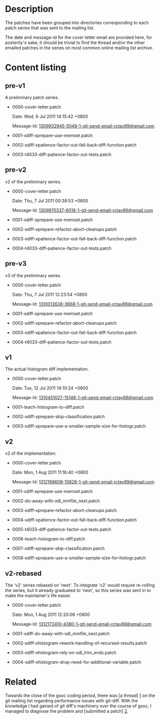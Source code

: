 # Description

The patches have been grouped into directories corresponding to each
patch series that was sent to the mailing list.

The date and message-id for the cover letter email are provided here,
for posterity's sake; it should be trivial to find the thread and/or the
other emailed patches in the series on most common online mailing list
archive.

# Content listing

## pre-v1

A preliminary patch series.

* 0000-cover-letter.patch

    Date: Wed,  6 Jul 2011 14:15:42 +0800

    Message-Id: <1309932945-5048-1-git-send-email-rctay89@gmail.com>
* 0001-xdiff-xprepare-use-memset.patch
* 0002-xdiff-xpatience-factor-out-fall-back-diff-function.patch
* 0003-t4033-diff-patience-factor-out-tests.patch

## pre-v2

v2 of the preliminary series.

* 0000-cover-letter.patch

    Date: Thu,  7 Jul 2011 00:38:53 +0800

    Message-Id: <1309970337-6016-1-git-send-email-rctay89@gmail.com>
* 0001-xdiff-xprepare-use-memset.patch
* 0002-xdiff-xprepare-refactor-abort-cleanups.patch
* 0003-xdiff-xpatience-factor-out-fall-back-diff-function.patch
* 0004-t4033-diff-patience-factor-out-tests.patch

## pre-v3

v3 of the preliminary series.

* 0000-cover-letter.patch

    Date: Thu,  7 Jul 2011 12:23:54 +0800

    Message-Id: <1310012638-3668-1-git-send-email-rctay89@gmail.com>
* 0001-xdiff-xprepare-use-memset.patch
* 0002-xdiff-xprepare-refactor-abort-cleanups.patch
* 0003-xdiff-xpatience-factor-out-fall-back-diff-function.patch
* 0004-t4033-diff-patience-factor-out-tests.patch

## v1

The actual histogram diff implementation.

* 0000-cover-letter.patch

    Date: Tue, 12 Jul 2011 14:10:24 +0800

    Message-Id: <1310451027-15148-1-git-send-email-rctay89@gmail.com>
* 0001-teach-histogram-to-diff.patch
* 0002-xdiff-xprepare-skip-classification.patch
* 0003-xdiff-xprepare-use-a-smaller-sample-size-for-histogr.patch

## v2

v2 of the implementation.

* 0000-cover-letter.patch

    Date: Mon,  1 Aug 2011 11:16:40 +0800

    Message-Id: <1312168608-10828-1-git-send-email-rctay89@gmail.com>
* 0001-xdiff-xprepare-use-memset.patch
* 0002-do-away-with-xdl_mmfile_next.patch
* 0003-xdiff-xprepare-refactor-abort-cleanups.patch
* 0004-xdiff-xpatience-factor-out-fall-back-diff-function.patch
* 0005-t4033-diff-patience-factor-out-tests.patch
* 0006-teach-histogram-to-diff.patch
* 0007-xdiff-xprepare-skip-classification.patch
* 0008-xdiff-xprepare-use-a-smaller-sample-size-for-histogr.patch

## v2-rebased

The 'v2' series rebased on 'next'. To integrate 'v2' would require
re-rolling the series, but it already graduated to 'next', so this
series was sent in to make the maintainer's life easier.

* 0000-cover-letter.patch

    Date: Mon,  1 Aug 2011 12:20:06 +0800

    Message-Id: <1312172410-4380-1-git-send-email-rctay89@gmail.com>
* 0001-xdiff-do-away-with-xdl_mmfile_next.patch
* 0002-xdiff-xhistogram-rework-handling-of-recursed-results.patch
* 0003-xdiff-xhistogram-rely-on-xdl_trim_ends.patch
* 0004-xdiff-xhistogram-drop-need-for-additional-variable.patch

# Related

Towards the close of the gsoc coding period, there was [a thread] [1] on
the git mailing list regarding performance issues with git-diff. With
the knowledge I had gained of git diff's machinery over the course of
gsoc, I managed to diagnose the problem and [submitted a patch] [2].

[1]: http://mid.gmane.org/loom.20110809T093124-847@post.gmane.org
[2]: http://mid.gmane.org/1313464312-5132-1-git-send-email-rctay89@gmail.com
